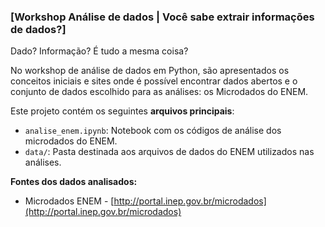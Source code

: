 ### [Workshop Análise de dados | Você sabe extrair informações de dados?]

Dado? Informação? É tudo a mesma coisa?

No workshop de análise de dados em Python, são apresentados os conceitos iniciais e sites onde é possível encontrar dados abertos e o conjunto de dados escolhido para as análises: os Microdados do ENEM.

Este projeto contém os seguintes **arquivos principais**:

* `analise_enem.ipynb`: Notebook com os códigos de análise dos microdados do ENEM.
* `data/`: Pasta destinada aos arquivos de dados do ENEM utilizados nas análises.

**Fontes dos dados analisados:**
* Microdados ENEM - [http://portal.inep.gov.br/microdados](http://portal.inep.gov.br/microdados)
